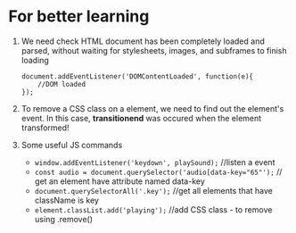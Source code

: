 # For better learning

1. We need check HTML document has been completely loaded and parsed, without waiting for stylesheets, images, and subframes to finish loading

    ```
    document.addEventListener('DOMContentLoaded', function(e){
        //DOM loaded
    });
    ```

2. To remove a CSS class on a element, we need to find out the element's event. In this case, **transitionend** was occured when the element transformed!

3. Some useful JS commands

    *  `window.addEventListener('keydown', playSound);` //listen a event
    *  `const audio = document.querySelector('audio[data-key="65"');` // get an element have attribute named data-key
    *  `document.querySelectorAll('.key');`    //get all elements that have className is key
    *  `element.classList.add('playing');`   //add CSS class - to remove using .remove()